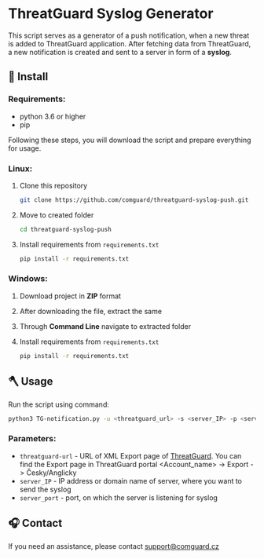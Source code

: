 # ThreatGuard Syslog Generator

This script serves as a generator of a push notification, when a new threat is added to ThreatGuard application. After fetching data from ThreatGuard, a new notification is created and sent to a server in form of a **syslog**.

## 💾 Install

### Requirements:
- python 3.6 or higher
- pip

Following these steps, you will download the script and prepare everything for usage.

### Linux:
1. Clone this repository

    ```bash
    git clone https://github.com/comguard/threatguard-syslog-push.git
    ```

2. Move to created folder

    ```bash
    cd threatguard-syslog-push
    ```

3. Install requirements from `requirements.txt`

    ```bash
    pip install -r requirements.txt
    ```

### Windows:
1. Download project in **ZIP** format
2. After downloading the file, extract the same
3. Through **Command Line** navigate to extracted folder
4. Install requirements from `requirements.txt`

    ```bash
    pip install -r requirements.txt
    ```

## 🪓 Usage

Run the script using command:

```bash
python3 TG-notification.py -u <threatguard_url> -s <server_IP> -p <server_port>
```
### Parameters:
- `threatguard-url` - URL of XML Export page of [ThreatGuard](https://portal.threatguard.cz). You can find the Export page in ThreatGuard portal <Account_name> -> Export -> Česky/Anglicky
- `server_IP` - IP address or domain name of server, where you want to send the syslog
- `server_port` - port, on which the server is listening for syslog

## 🎧 Contact
If you need an assistance, please contact support@comguard.cz